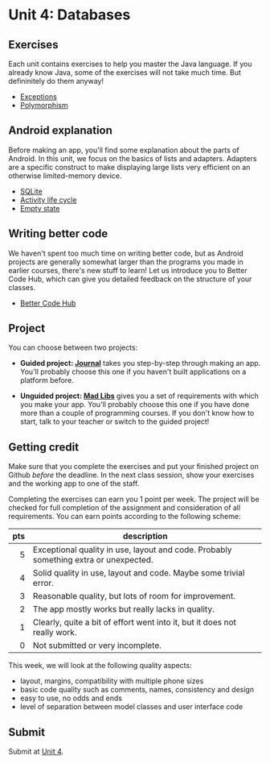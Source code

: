 # Unit 4: Databases


## Exercises

Each unit contains exercises to help you master the Java language. If you already know Java, some of the exercises will not take much time. But defininitely do them anyway!

- [Exceptions](/java-exercises/exceptions)
- [Polymorphism](/java-exercises/polymorphism)


## Android explanation

Before making an app, you'll find some explanation about the parts of Android. In this unit, we focus on the basics of lists and adapters. Adapters are a specific construct to make displaying large lists very efficient on an otherwise limited-memory device.

- [SQLite](/android-reference/sqlite)
- [Activity life cycle](/android-reference/state)
- [Empty state](https://material.io/guidelines/patterns/empty-states.html)


## Writing better code

We haven't spent too much time on writing better code, but as Android projects are generally somewhat larger than the programs you made in earlier courses, there's new stuff to learn! Let us introduce you to Better Code Hub, which can give you detailed feedback on the structure of your classes.

- [Better Code Hub](/guides/better-code-hub)


## Project

You can choose between two projects:

- **Guided project: [Journal](/guided/journal)** takes you step-by-step through making an app. You'll probably choose this one if you haven't built applications on a platform before.

- **Unguided project: [Mad Libs](/projects/mad-libs)** gives you a set of requirements with which you make your app. You'll probably choose this one if you have done more than a couple of programming courses. If you don't know how to start, talk to your teacher or switch to the guided project!


## Getting credit

Make sure that you complete the exercises and put your finished project on Github *before* the deadline. In the next class session, show your exercises and the working app to one of the staff.

Completing the exercises can earn you 1 point per week. The project will be checked for full completion of the assignment and consideration of all requirements. You can earn points according to the following scheme:

| pts | description                                                                          |  
| --: | ------------------------------------------------------------------------------------ |  
|   5 | Exceptional quality in use, layout and code. Probably something extra or unexpected. |  
|   4 | Solid quality in use, layout and code. Maybe some trivial error.                     |  
|   3 | Reasonable quality, but lots of room for improvement.                                |  
|   2 | The app mostly works but really lacks in quality.                                    |  
|   1 | Clearly, quite a bit of effort went into it, but it does not really work.            |  
|   0 | Not submitted or very incomplete.                                                    |  

This week, we will look at the following quality aspects:

- layout, margins, compatibility with multiple phone sizes
- basic code quality such as comments, names, consistency and design
- easy to use, no odds and ends
- level of separation between model classes and user interface code


## Submit

Submit at [Unit 4](/submit/unit-4).
